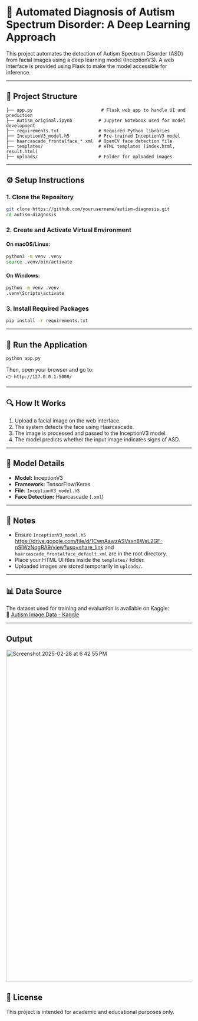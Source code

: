 
# 🧠 Automated Diagnosis of Autism Spectrum Disorder: A Deep Learning Approach

This project automates the detection of Autism Spectrum Disorder (ASD) from facial images using a deep learning model (InceptionV3). A web interface is provided using Flask to make the model accessible for inference.

---

## 📁 Project Structure

```
├── app.py                          # Flask web app to handle UI and prediction
├── Autism_original.ipynb          # Jupyter Notebook used for model development
├── requirements.txt               # Required Python libraries
├── InceptionV3_model.h5           # Pre-trained InceptionV3 model
├── haarcascade_frontalface_*.xml  # OpenCV face detection file
├── templates/                     # HTML templates (index.html, result.html)
├── uploads/                       # Folder for uploaded images
```

---

## ⚙️ Setup Instructions

### 1. Clone the Repository

```bash
git clone https://github.com/yourusername/autism-diagnosis.git
cd autism-diagnosis
```

### 2. Create and Activate Virtual Environment

#### On macOS/Linux:
```bash
python3 -m venv .venv
source .venv/bin/activate
```

#### On Windows:
```bash
python -m venv .venv
.venv\Scripts\activate
```

### 3. Install Required Packages

```bash
pip install -r requirements.txt
```

---

## 🚀 Run the Application

```bash
python app.py
```

Then, open your browser and go to:  
👉 `http://127.0.0.1:5000/`

---

## 🔍 How It Works

1. Upload a facial image on the web interface.
2. The system detects the face using Haarcascade.
3. The image is processed and passed to the InceptionV3 model.
4. The model predicts whether the input image indicates signs of ASD.

---

## 🧠 Model Details

- **Model:** InceptionV3
- **Framework:** TensorFlow/Keras
- **File:** `InceptionV3_model.h5`
- **Face Detection:** Haarcascade (`.xml`)

---

## 📌 Notes

- Ensure `InceptionV3_model.h5`  https://drive.google.com/file/d/1CwnAawzASVsxn8WsL2GF-nSlWzNqgRA9/view?usp=share_link and `haarcascade_frontalface_default.xml` are in the root directory.
- Place your HTML UI files inside the `templates/` folder.
- Uploaded images are stored temporarily in `uploads/`.

---

## 📊 Data Source

The dataset used for training and evaluation is available on Kaggle:  
🔗 [Autism Image Data - Kaggle](https://www.kaggle.com/datasets/cihan063/autism-image-data)

---

## Output
<img width="1440" height="900" alt="Screenshot 2025-02-28 at 6 42 55 PM" src="https://github.com/user-attachments/assets/a2c3cfd2-ce76-40b7-8ed6-4a5dc53b6b29" />



## 📃 License

This project is intended for academic and educational purposes only.
